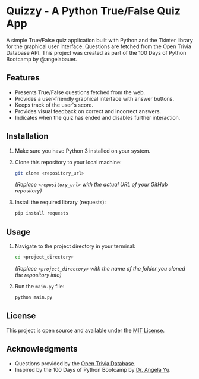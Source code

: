 # Quizzy - A Python True/False Quiz App

A simple True/False quiz application built with Python and the Tkinter library for the graphical user interface. Questions are fetched from the Open Trivia Database API. This project was created as part of the 100 Days of Python Bootcamp by @angelabauer.

## Features

* Presents True/False questions fetched from the web.
* Provides a user-friendly graphical interface with answer buttons.
* Keeps track of the user's score.
* Provides visual feedback on correct and incorrect answers.
* Indicates when the quiz has ended and disables further interaction.

## Installation

1.  Make sure you have Python 3 installed on your system.
2.  Clone this repository to your local machine:

    ```bash
    git clone <repository_url>
    ```
    *(Replace `<repository_url>` with the actual URL of your GitHub repository)*

3.  Install the required library (requests):

    ```bash
    pip install requests
    ```

## Usage

1.  Navigate to the project directory in your terminal:

    ```bash
    cd <project_directory>
    ```
    *(Replace `<project_directory>` with the name of the folder you cloned the repository into)*

2.  Run the `main.py` file:

    ```bash
    python main.py
    ```

## License

This project is open source and available under the [MIT License](LICENSE).

## Acknowledgments

* Questions provided by the [Open Trivia Database](https://opentdb.com/).
* Inspired by the 100 Days of Python Bootcamp by [Dr. Angela Yu](https://www.udemy.com/course/100-days-of-python/).


